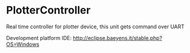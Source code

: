 # PlotterController
Real time controller for plotter device, this unit gets command over UART

Development platform 
IDE: http://eclipse.baeyens.it/stable.php?OS=Windows
